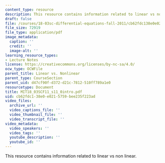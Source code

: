 ```yaml
---
content_type: resource
description: This resource contains information related to linear vs non linear.
draft: false
file: /courses/18-03sc-differential-equations-fall-2011/cb62fdc138e0e0215759bee235f223ad_MIT18_03SCF11_s11_0intro.pdf
file_size: 72919
file_type: application/pdf
image_metadata:
  caption: ''
  credit: ''
  image-alt: ''
learning_resource_types:
- Lecture Notes
license: https://creativecommons.org/licenses/by-nc-sa/4.0/
ocw_type: OCWFile
parent_title: Linear vs. Nonlinear
parent_type: CourseSection
parent_uid: d47cf90f-d372-d21c-7812-510ff789a1e0
resourcetype: Document
title: MIT18_03SCF11_s11_0intro.pdf
uid: cb62fdc1-38e0-e021-5759-bee235f223ad
video_files:
  archive_url: ''
  video_captions_file: ''
  video_thumbnail_file: ''
  video_transcript_file: ''
video_metadata:
  video_speakers: ''
  video_tags: ''
  youtube_description: ''
  youtube_id: ''
---
```

This resource contains information related to linear vs non linear.